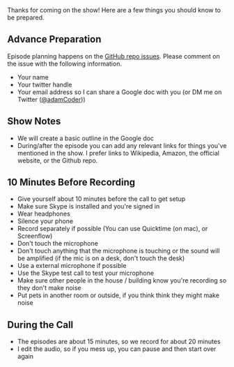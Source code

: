 Thanks for coming on the show! Here are a few things you should know to be prepared.

## Advance Preparation

Episode planning happens on the [GitHub repo issues](/issues?q=is%3Aissue+is%3Aopen+label%3Aepisode). Please comment on the issue with the following information.

- Your name
- Your twitter handle
- Your email address so I can share a Google doc with you (or DM me on Twitter ([@adamCoder](https://twitter.com/adamcoder)))

## Show Notes

- We will create a basic outline in the Google doc
- During/after the episode you can add any relevant links for things you've mentioned in the show. I prefer links to Wikipedia, Amazon, the official website, or the Github repo.

## 10 Minutes Before Recording

- Give yourself about 10 minutes before the call to get setup
- Make sure Skype is installed and you're signed in
- Wear headphones
- Silence your phone
- Record separately if possible (You can use Quicktime (on mac), or Screenflow)
- Don't touch the microphone
- Don't touch anything that the microphone is touching or the sound will be amplified (if the mic is on a desk, don't touch the desk)
- Use a external microphone if possible
- Use the Skype test call to test your microphone
- Make sure other people in the house / building know you're recording so they don't make noise
- Put pets in another room or outside, if you think think they might make noise

## During the Call

- The episodes are about 15 minutes, so we record for about 20 minutes
- I edit the audio, so if you mess up, you can pause and then start over again
